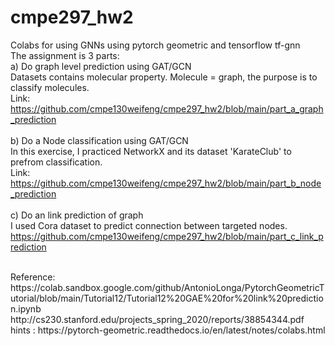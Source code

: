 # cmpe297_hw2

Colabs for using GNNs using pytorch geometric and tensorflow tf-gnn </br>
The assignment is 3 parts: </br>
a) Do graph level prediction using GAT/GCN </br>
Datasets contains molecular property. Molecule = graph, the purpose is to classify molecules. </br>
Link: https://github.com/cmpe130weifeng/cmpe297_hw2/blob/main/part_a_graph_prediction </br>
</br>
b) Do a Node classification using GAT/GCN </br>
In this exercise, I practiced NetworkX and its dataset 'KarateClub' to prefrom classification. </br>
Link: https://github.com/cmpe130weifeng/cmpe297_hw2/blob/main/part_b_node_prediction </br>
</br>
c) Do an link prediction of graph </br>
I used Cora dataset to predict connection between targeted nodes. </br>
https://github.com/cmpe130weifeng/cmpe297_hw2/blob/main/part_c_link_prediction

</br>
Reference: </br>
https://colab.sandbox.google.com/github/AntonioLonga/PytorchGeometricTutorial/blob/main/Tutorial12/Tutorial12%20GAE%20for%20link%20prediction.ipynb </br>
http://cs230.stanford.edu/projects_spring_2020/reports/38854344.pdf </br>
hints : https://pytorch-geometric.readthedocs.io/en/latest/notes/colabs.html 

